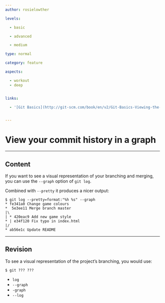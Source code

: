 ```yaml
---
author: rosielowther

levels:

  - basic

  - advanced

  - medium

type: normal

category: feature

aspects:

  - workout
  - deep


links:

  - '[Git Basics](http://git-scm.com/book/en/v2/Git-Basics-Viewing-the-Commit-History){documentation}'


---
```


# View your commit history in a graph

---
## Content

If you want to see a visual representation of your branching and merging, you can use the `--graph` option of `git log`.

Combined with `--pretty` it produces a nicer output:

```
$ git log --pretty=format:"%h %s" --graph
* fe341a0 Change game colours 
*  5e3ee11 Merge branch master
|\
| * 420eac9 Add new game style
* | e34f120 Fix typo in index.html
|/
* ab56e1c Update README
```

---
## Revision

To see a visual representation of the project’s branching, you would use:
```
$ git ??? ???
```

* `log`
* `--graph`
* `-graph`
* `--log`

 
